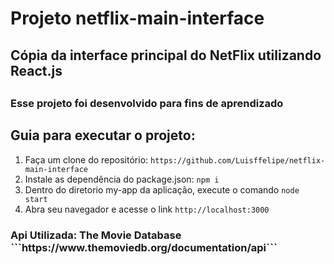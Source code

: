 # Projeto netflix-main-interface

<h2>Cópia da interface principal do NetFlix utilizando React.js<h2>
<h3>Esse projeto foi desenvolvido para fins de aprendizado<h3>

## Guia para executar o projeto:

 1. Faça um clone do repositório: ```https://github.com/Luisffelipe/netflix-main-interface```
 2. Instale as dependência do package.json: ```npm i```
 3. Dentro do diretorio my-app da aplicação, execute o comando ```node start```
 4. Abra seu navegador e acesse o link ```http://localhost:3000```

 <h3>Api Utilizada: The Movie Database ```https://www.themoviedb.org/documentation/api```<h3>
